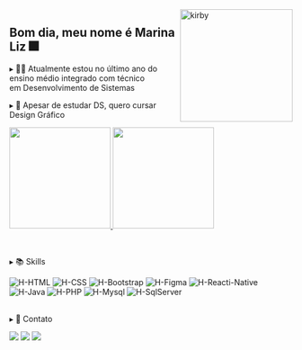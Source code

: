 <img align="right" alt="kirby" height="200em" width="200em" src="https://cdn.discordapp.com/attachments/785390806470230056/1003761752015638621/kirby.gif">

## Bom dia, meu nome é Marina Liz 🎆

<div>
  <p>▸ 👩‍💻 Atualmente estou no último ano do ensino médio integrado com técnico <br>em Desenvolvimento de Sistemas</p>
  <p>▸ 🎨 Apesar de estudar DS, quero cursar Design Gráfico</p>
</div>
  
<div>
  <a href="https://github.com/m-arina">
    <img height="180em" src="https://github-readme-stats.vercel.app/api?username=m-arina&show_icons=true&theme=radical&include_all_commits=true&count_private=true"/>
    <img height="180em" src="https://github-readme-stats.vercel.app/api/top-langs/?username=m-arina&layout=compact&langs_count=7&theme=radical"/>
  </a>
</div><br>

##

<div>
  <p>▸ 📚 Skills </p>

  <img alt="H-HTML" src="https://img.shields.io/badge/html5-%23E34F26.svg?style=for-the-badge&logo=html5&logoColor=white">
  <img alt="H-CSS" src="https://img.shields.io/badge/css3-%231572B6.svg?style=for-the-badge&logo=css3&logoColor=white">
  <img alt="H-Bootstrap" src="https://img.shields.io/badge/Bootstrap-563D7C?style=for-the-badge&logo=bootstrap&logoColor=white">
  <img alt="H-Figma" src="https://img.shields.io/badge/figma-%23F24E1E.svg?style=for-the-badge&logo=figma&logoColor=white">
  <img alt="H-Reacti-Native" src="https://img.shields.io/badge/React_Native-20232A?style=for-the-badge&logo=react&logoColor=61DAFB"><br>
  <img alt="H-Java" src="https://img.shields.io/badge/Java-ED8B00?style=for-the-badge&logo=java&logoColor=white">
  <img alt="H-PHP" src="https://img.shields.io/badge/php-%23777BB4.svg?style=for-the-badge&logo=php&logoColor=white">
  <img alt="H-Mysql" src="https://img.shields.io/badge/MySQL-00000F?style=for-the-badge&logo=mysql&logoColor=white">
  <img alt="H-SqlServer" src="https://img.shields.io/badge/Microsoft_SQL_Server-CC2927?style=for-the-badge&logo=microsoft-sql-server&logoColor=white">
</div>

<br>

<div>
  <p>▸ 🔗 Contato </p>

  <a href="https://instagram.com/_marinaliz" target="_blank"><img src="https://img.shields.io/badge/-Instagram-%23E4405F?style=for-the-badge&logo=instagram&logoColor=white" target="_blank"></a>
  <a href = "mailto:somarinaliz@gmail.com"><img src="https://img.shields.io/badge/-Gmail-D14836?style=for-the-badge&logo=gmail&logoColor=white" target="_blank"></a>
  <a href="https://www.linkedin.com/in/marina-oliveira-7653041b8/" target="_blank"><img src="https://img.shields.io/badge/-LinkedIn-%230077B5?style=for-the-badge&logo=linkedin&logoColor=white" target="_blank"></a>
</div>
